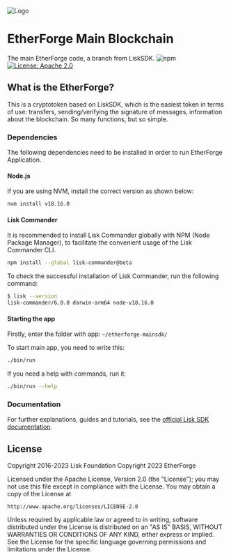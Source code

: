 ![Logo](./docs/easiest-main.png)

# EtherForge Main Blockchain
The main EtherForge code, a branch from LiskSDK.
![npm](https://img.shields.io/badge/etherforge_1.0-beta-orange)
[![License: Apache 2.0](https://img.shields.io/badge/License-Apache%202.0-blue.svg)](http://www.apache.org/licenses/LICENSE-2.0)

## What is the EtherForge?
This is a cryptotoken based on LiskSDK, which is the easiest token in terms of use: transfers, sending/verifying the signature of messages, information about the blockchain. So many functions, but so simple.

### Dependencies
The following dependencies need to be installed in order to run EtherForge Application.

#### Node.js
If you are using NVM, install the correct version as shown below:

```sh
nvm install v18.16.0
```
#### Lisk Commander
It is recommended to install Lisk Commander globally with NPM (Node Package Manager), to facilitate the convenient usage of the Lisk Commander CLI.

```sh
npm install --global lisk-commander@beta
```

To check the successful installation of Lisk Commander, run the following command:

```sh
$ lisk --version
lisk-commander/6.0.0 darwin-arm64 node-v18.16.0
```

#### Starting the app
Firstly, enter the folder with app: `~/etherforge-mainsdk/`

To start main app, you need to write this: 

```sh
./bin/run 
```

If you need a help with commands, run it: 

```sh
./bin/run --help
```

### Documentation 
For further explanations, guides and tutorials, see the [official Lisk SDK documentation](https://lisk.com/documentation/lisk-sdk/v6).

## License

Copyright 2016-2023 Lisk Foundation
Copyright 2023 EtherForge


Licensed under the Apache License, Version 2.0 (the "License");
you may not use this file except in compliance with the License.
You may obtain a copy of the License at

    http://www.apache.org/licenses/LICENSE-2.0

Unless required by applicable law or agreed to in writing, software
distributed under the License is distributed on an "AS IS" BASIS,
WITHOUT WARRANTIES OR CONDITIONS OF ANY KIND, either express or implied.
See the License for the specific language governing permissions and
limitations under the License.
